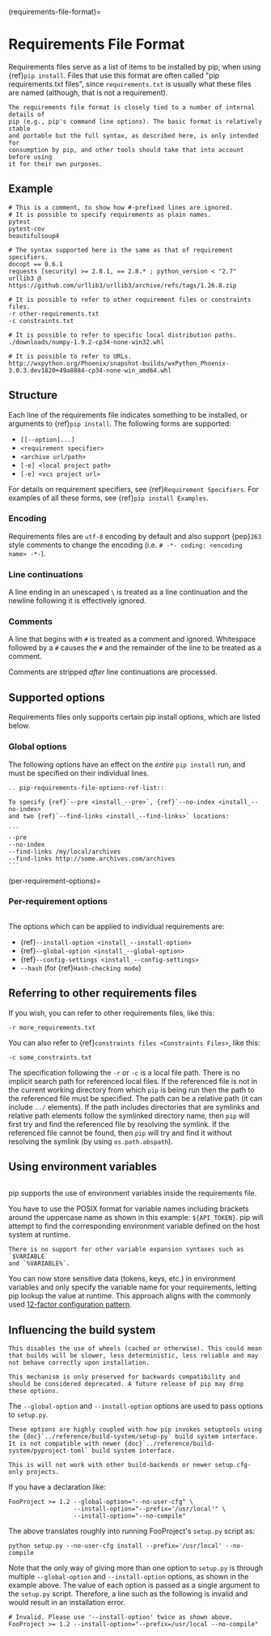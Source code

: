 (requirements-file-format)=

# Requirements File Format

Requirements files serve as a list of items to be installed by pip, when
using {ref}`pip install`. Files that use this format are often called
"pip requirements.txt files", since `requirements.txt` is usually what
these files are named (although, that is not a requirement).

```{note}
The requirements file format is closely tied to a number of internal details of
pip (e.g., pip's command line options). The basic format is relatively stable
and portable but the full syntax, as described here, is only intended for
consumption by pip, and other tools should take that into account before using
it for their own purposes.
```

## Example

```
# This is a comment, to show how #-prefixed lines are ignored.
# It is possible to specify requirements as plain names.
pytest
pytest-cov
beautifulsoup4

# The syntax supported here is the same as that of requirement specifiers.
docopt == 0.6.1
requests [security] >= 2.8.1, == 2.8.* ; python_version < "2.7"
urllib3 @ https://github.com/urllib3/urllib3/archive/refs/tags/1.26.8.zip

# It is possible to refer to other requirement files or constraints files.
-r other-requirements.txt
-c constraints.txt

# It is possible to refer to specific local distribution paths.
./downloads/numpy-1.9.2-cp34-none-win32.whl

# It is possible to refer to URLs.
http://wxpython.org/Phoenix/snapshot-builds/wxPython_Phoenix-3.0.3.dev1820+49a8884-cp34-none-win_amd64.whl
```

## Structure

Each line of the requirements file indicates something to be installed,
or arguments to {ref}`pip install`. The following forms are supported:

- `[[--option]...]`
- `<requirement specifier>`
- `<archive url/path>`
- `[-e] <local project path>`
- `[-e] <vcs project url>`

For details on requirement specifiers, see {ref}`Requirement Specifiers`. For
examples of all these forms, see {ref}`pip install Examples`.

### Encoding

Requirements files are `utf-8` encoding by default and also support
{pep}`263` style comments to change the encoding (i.e.
`# -*- coding: <encoding name> -*-`).

### Line continuations

A line ending in an unescaped `\` is treated as a line continuation
and the newline following it is effectively ignored.

### Comments

A line that begins with `#` is treated as a comment and ignored. Whitespace
followed by a `#` causes the `#` and the remainder of the line to be
treated as a comment.

Comments are stripped _after_ line continuations are processed.

## Supported options

Requirements files only supports certain pip install options, which are listed
below.

### Global options

The following options have an effect on the _entire_ `pip install` run, and
must be specified on their individual lines.

```{eval-rst}
.. pip-requirements-file-options-ref-list::
```

````{admonition} Example
To specify {ref}`--pre <install_--pre>`, {ref}`--no-index <install_--no-index>`
and two {ref}`--find-links <install_--find-links>` locations:

```
--pre
--no-index
--find-links /my/local/archives
--find-links http://some.archives.com/archives
```
````

(per-requirement-options)=

### Per-requirement options

```{versionadded} 7.0

```

The options which can be applied to individual requirements are:

- {ref}`--install-option <install_--install-option>`
- {ref}`--global-option <install_--global-option>`
- {ref}`--config-settings <install_--config-settings>`
- `--hash` (for {ref}`Hash-checking mode`)

## Referring to other requirements files

If you wish, you can refer to other requirements files, like this:

```
-r more_requirements.txt
```

You can also refer to {ref}`constraints files <Constraints Files>`, like this:

```
-c some_constraints.txt
```

The specification following the `-r` or `-c` is a local file path. There is
no implicit search path for referenced local files. If the referenced file
is not in the current working directory from which `pip` is being run then
the path to the referenced file must be specified. The path can be a relative
path (it can include `../` elements). If the path includes directories that
are symlinks and relative path elements follow the symlinked directory name,
then `pip` will first try and find the referenced file by resolving the symlink.
If the referenced file cannot be found, then `pip` will try and find it
without resolving the symlink (by using `os.path.abspath`).

## Using environment variables

```{versionadded} 10.0

```

pip supports the use of environment variables inside the
requirements file.

You have to use the POSIX format for variable names including brackets around
the uppercase name as shown in this example: `${API_TOKEN}`. pip will attempt
to find the corresponding environment variable defined on the host system at
runtime.

```{note}
There is no support for other variable expansion syntaxes such as `$VARIABLE`
and `%VARIABLE%`.
```

You can now store sensitive data (tokens, keys, etc.) in environment variables
and only specify the variable name for your requirements, letting pip lookup
the value at runtime. This approach aligns with the commonly used
[12-factor configuration pattern](https://12factor.net/config).


## Influencing the build system

```{danger}
This disables the use of wheels (cached or otherwise). This could mean that builds will be slower, less deterministic, less reliable and may not behave correctly upon installation.

This mechanism is only preserved for backwards compatibility and should be considered deprecated. A future release of pip may drop these options.
```

The `--global-option` and `--install-option` options are used to pass options to `setup.py`.

```{attention}
These options are highly coupled with how pip invokes setuptools using the {doc}`../reference/build-system/setup-py` build system interface. It is not compatible with newer {doc}`../reference/build-system/pyproject-toml` build system interface.

This is will not work with other build-backends or newer setup.cfg-only projects.
```

If you have a declaration like:

    FooProject >= 1.2 --global-option="--no-user-cfg" \
                      --install-option="--prefix='/usr/local'" \
                      --install-option="--no-compile"

The above translates roughly into running FooProject's `setup.py` script as:

    python setup.py --no-user-cfg install --prefix='/usr/local' --no-compile

Note that the only way of giving more than one option to `setup.py` is through multiple `--global-option` and `--install-option` options, as shown in the example above. The value of each option is passed as a single argument to the `setup.py` script. Therefore, a line such as the following is invalid and would result in an installation error.

    # Invalid. Please use '--install-option' twice as shown above.
    FooProject >= 1.2 --install-option="--prefix=/usr/local --no-compile"
